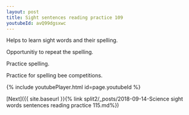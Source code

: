 ```yaml
---
layout: post
title: Sight sentences reading practice 109
youtubeId: avQ99dgsxwc
---
```

 
 
Helps to learn sight words and their spelling.

Opportunitiy to repeat the spelling. 

Practice spelling. 
 
Practice for spelling bee competitions. 
 
{% include youtubePlayer.html id=page.youtubeId %}
 
 

[Next]({{ site.baseurl }}{% link  split2/_posts/2018-09-14-Science sight words sentences reading practice 115.md%})
 
